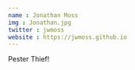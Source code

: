 ```yaml
---
name : Jonathan Moss
img : Jonathan.jpg
twitter : jwmoss
website : https://jwmoss.github.io
---
```


Pester Thief!